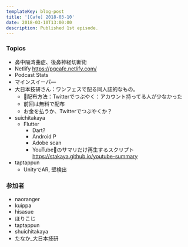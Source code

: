 ```yaml
---
templateKey: blog-post
title: '[Cafe] 2018-03-10'
date: 2018-03-10T13:00:00
description: Published 1st episode.
---
```


### Topics
* 鼻中隔湾曲症、後鼻神経切断術
* Netlify https://pgcafe.netlify.com/
* Podcast Stats
* マインスイーパ—
* 大日本技研さん：ワンフェスで配る同人誌的なもの。 
  * 配布方法：Twitterでつぶやく：アカウント持ってる人が少なかった
  * 前回は無料で配布
  * お金を払うか、Twitterでつぶやくか？
* suichitakaya
  * Flutter
    * Dart?
    * Android P
    * Adobe scan
    * YouTubeのサマリだけ再生するスクリプト https://stakaya.github.io/youtube-summary
* taptappun
  * UnityでAR, 壁検出

### 参加者
* naoranger
* kuippa
* hisasue
* ほりこじ
* taptappun
* shuichitakaya
* たなか_大日本技研
